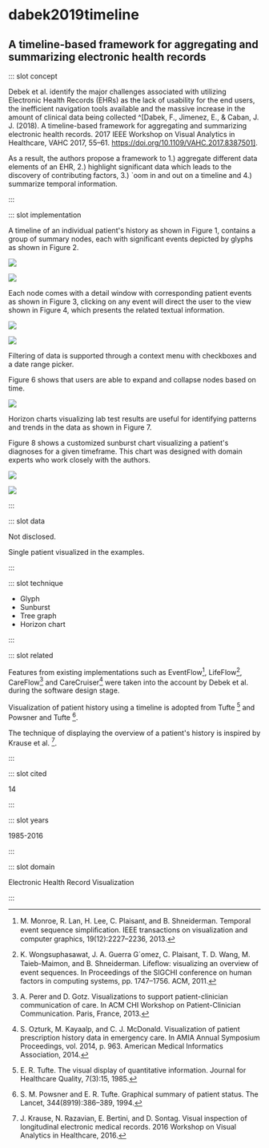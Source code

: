 # dabek2019timeline

## A timeline-based framework for aggregating and summarizing electronic health records

<Paper>

::: slot concept

Debek et al. identify the major challenges associated with utilizing Electronic Health Records (EHRs) as the lack of usability for the end users, the inefficient navigation tools available and the massive increase in the amount of clinical data being collected ^[Dabek, F., Jimenez, E., & Caban, J. J. (2018). A timeline-based framework for aggregating and summarizing electronic health records. 2017 IEEE Workshop on Visual Analytics in Healthcare, VAHC 2017, 55–61. https://doi.org/10.1109/VAHC.2017.8387501].

As a result, the authors propose a framework to 1.) aggregate different data elements of an EHR, 2.) highlight significant data which leads to the discovery of contributing factors, 3.) `oom in and out on a timeline and 4.) summarize temporal information.

:::

::: slot implementation

A timeline of an individual patient's history as shown in Figure 1, contains a group of summary nodes, each with significant events depicted by glyphs as shown in Figure 2.

<div class="even">
<p>

![](https://share.henry.wang/dNyFj2/xSa5jQhYLK+)

![](https://share.henry.wang/oY0bqQ/fWwTmlgkjA+)

</p>
</div>

Each node comes with a detail window with corresponding patient events as shown in Figure 3, clicking on any event will direct the user to the view shown in Figure 4, which presents the related textual information.

<div class="even">
<p>

![](https://share.henry.wang/kGjysO/s93w4dgckP+)

![](https://share.henry.wang/f2PDXh/rnGAEIJV63+)

</p>
</div>

Filtering of data is supported through a context menu with checkboxes and a date range picker.

Figure 6 shows that users are able to expand and collapse nodes based on time.

<div class="even">
<p>

![](https://share.henry.wang/fuwnD4/rrgcNPVUAe+)

</p>
</div>

Horizon charts visualizing lab test results are useful for identifying patterns and trends in the data as shown in Figure 7.

Figure 8 shows a customized sunburst chart visualizing a patient's diagnoses for a given timeframe. This chart was designed with domain experts who work closely with the authors.

<div class="even">
<p>

![](https://share.henry.wang/0ux57h/aTgQ9YKQrr+)

![](https://share.henry.wang/2IOQAI/pCPYxyzng9+)

</p>
</div>

:::

::: slot data

Not disclosed.

Single patient visualized in the examples.

:::

::: slot technique

- Glyph
- Sunburst
- Tree graph
- Horizon chart

:::

::: slot related

Features from existing implementations such as EventFlow[^EventFlow], LifeFlow[^LifeFlow], CareFlow[^CareFlow] and CareCruiser[^CareCruiser] were taken into the account by Debek et al. during the software design stage.

Visualization of patient history using a timeline is adopted from Tufte [^timeline] and Powsner and Tufte [^history].

The technique of displaying the overview of a patient's history is inspired by Krause et al. [^krause].

:::

::: slot cited

14

:::

::: slot years

1985-2016

:::

::: slot domain

Electronic Health Record Visualization

:::

</Paper>

[^EventFlow]: M. Monroe, R. Lan, H. Lee, C. Plaisant, and B. Shneiderman. Temporal event sequence simpliﬁcation. IEEE transactions on visualization and computer graphics, 19(12):2227–2236, 2013.

[^LifeFlow]: K. Wongsuphasawat, J. A. Guerra G´omez, C. Plaisant, T. D. Wang, M. Taieb-Maimon, and B. Shneiderman. Lifeﬂow: visualizing an overview of event sequences. In Proceedings of the SIGCHI conference on human factors in computing systems, pp. 1747–1756. ACM, 2011.

[^CareFlow]: A. Perer and D. Gotz. Visualizations to support patient-clinician communication of care. In ACM CHI Workshop on Patient-Clinician Communication. Paris, France, 2013.

[^CareCruiser]: S. Ozturk, M. Kayaalp, and C. J. McDonald. Visualization of patient prescription history data in emergency care. In AMIA Annual Symposium Proceedings, vol. 2014, p. 963. American Medical Informatics Association, 2014.

[^history]: S. M. Powsner and E. R. Tufte. Graphical summary of patient status. The Lancet, 344(8919):386–389, 1994.

[^timeline]: E. R. Tufte. The visual display of quantitative information. Journal for Healthcare Quality, 7(3):15, 1985.

[^krause]: J. Krause, N. Razavian, E. Bertini, and D. Sontag. Visual inspection of longitudinal electronic medical records. 2016 Workshop on Visual Analytics in Healthcare, 2016.
